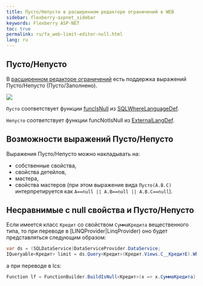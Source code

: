 ```yaml
---
title: Пусто/Непусто в расширенном редакторе ограничений в WEB
sidebar: flexberry-aspnet_sidebar
keywords: Flexberry ASP-NET
toc: true
permalink: ru/fa_web-limit-editor-null.html
lang: ru
---
```


## Пусто/Непусто

В [расширенном редакторе ограничений](fa_advanced-limit-editor.html) есть поддержка выражений Пусто/Непусто (Пусто/Заполнено).

![](/images/pages/products/flexberry-aspnet/controls/limit-editor/web-limit-editor-null.png)

`Пусто` соответствует функции [funcIsNull](fo_func-is-null.html) из [SQLWhereLanguageDef](fo_function-list.html). 

`Непусто` соответствует функции funcNotIsNull из [ExternalLangDef](fo_external-lang-def.html).

## Возможности выражений Пусто/Непусто

Выражения Пусто/Непусто можно накладывать на:

* собственные свойства,
* свойства детейлов,
* мастера,
* свойства мастеров (при этом выражение вида `Пусто(A.B.C)` интерпретируется как `A==null || A.B==null || A.B.C==null`).

## Несравнимые с null свойства и Пусто/Непусто

Если имеется класс `Кредит` со свойством `СуммаКредита` вещественного типа, то при переводе в [LINQProvider|LinqProvider) оно будет представляться следующим образом:

``` csharp
var ds = (SQLDataService)DataServiceProvider.DataService;
IQueryable<Кредит> limit = ds.Query<Кредит>(Кредит.Views.C__КредитE).Where(x => (x.СуммаКредита as object) == null);
```

а при переводе в lcs:

``` csharp
Function lf = FunctionBuilder.BuildIsNull<Кредит>(x => x.СуммаКредита);
```
